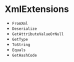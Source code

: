 # XmlExtensions
- <code>FromXml</code>
- <code>Deserialize</code>
- <code>GetAttributeValueOrNull</code>
- <code>GetType</code>
- <code>ToString</code>
- <code>Equals</code>
- <code>GetHashCode</code>